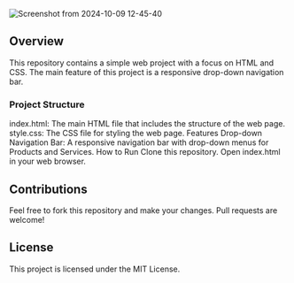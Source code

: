 ![Screenshot from 2024-10-09 12-45-40](https://github.com/user-attachments/assets/14fb5640-0fca-4c88-b8ff-7a7bb5acc930)


## Overview
This repository contains a simple web project with a focus on HTML and CSS. The main feature of this project is a responsive drop-down navigation bar.

### Project Structure
index.html: The main HTML file that includes the structure of the web page.
style.css: The CSS file for styling the web page.
Features
Drop-down Navigation Bar: A responsive navigation bar with drop-down menus for Products and Services.
How to Run
Clone this repository.
Open index.html in your web browser.

## Contributions
Feel free to fork this repository and make your changes. Pull requests are welcome!

## License 
This project is licensed under the MIT License.
